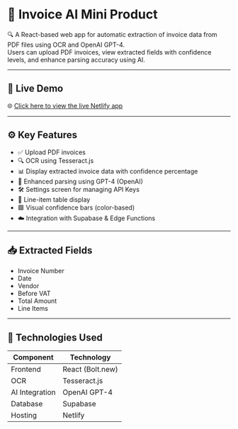 # 🧾 Invoice AI Mini Product

🔍 A React-based web app for automatic extraction of invoice data from PDF files using OCR and OpenAI GPT-4.  
Users can upload PDF invoices, view extracted fields with confidence levels, and enhance parsing accuracy using AI.

---

## 🔗 Live Demo

🌐 [Click here to view the live Netlify app](https://invoice-ai-test.netlify.app)

---

## ⚙️ Key Features

- ✅ Upload PDF invoices  
- 🔍 OCR using Tesseract.js  
- 📊 Display extracted invoice data with confidence percentage  
- 🤖 Enhanced parsing using GPT-4 (OpenAI)  
- 🛠️ Settings screen for managing API Keys  
- 📄 Line-item table display  
- 🟩 Visual confidence bars (color-based)  
- ☁️ Integration with Supabase & Edge Functions  

---

## 📥 Extracted Fields

- Invoice Number  
- Date  
- Vendor  
- Before VAT  
- Total Amount  
- Line Items  

---

## 🧠 Technologies Used

| Component       | Technology        |
|-----------------|-------------------|
| Frontend        | React (Bolt.new)  |
| OCR             | Tesseract.js      |
| AI Integration  | OpenAI GPT-4      |
| Database        | Supabase          |
| Hosting         | Netlify           |
